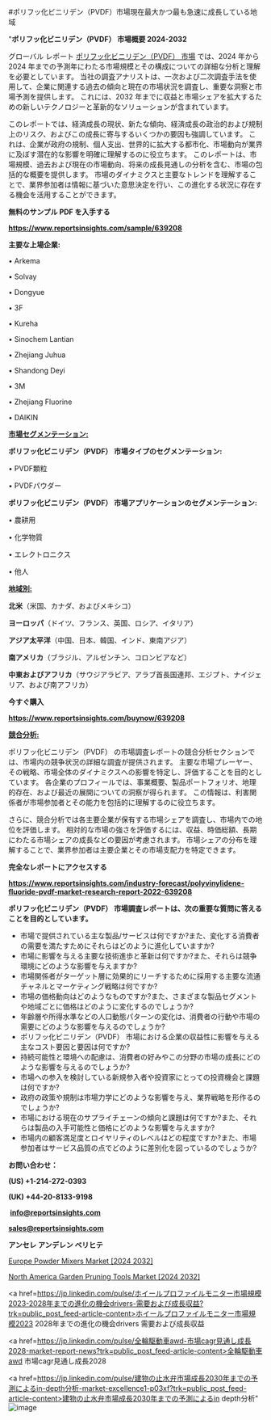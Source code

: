 #ポリフッ化ビニリデン（PVDF）市場現在最大かつ最も急速に成長している地域

"<strong>ポリフッ化ビニリデン（PVDF） 市場概要 2024-2032</strong>

グローバル レポート <a href=https://www.reportsinsights.com/sample/639208>ポリフッ化ビニリデン（PVDF） 市場</a> では、2024 年から 2024 年までの予測年にわたる市場規模とその構成についての詳細な分析と理解を必要としています。 当社の調査アナリストは、一次および二次調査手法を使用して、企業に関連する過去の傾向と現在の市場状況を調査し、重要な洞察と市場予測を提供します。 これには、2032 年までに収益と市場シェアを拡大​​するための新しいテクノロジーと革新的なソリューションが含まれています。

このレポートでは、経済成長の現状、新たな傾向、経済成長の政治的および規制上のリスク、およびこの成長に寄与するいくつかの要因も強調しています。 これは、企業が政府の規制、個人支出、世界的に拡大する都市化、市場動向が業界に及ぼす潜在的な影響を明確に理解するのに役立ちます。 このレポートは、市場規模、過去および現在の市場動向、将来の成長見通しの分析を含む、市場の包括的な概要を提供します。 市場のダイナミクスと主要なトレンドを理解することで、業界参加者は情報に基づいた意思決定を行い、この進化する状況に存在する機会を活用することができます。

<strong><b>無料のサンプル PDF を入手する</b></strong>

<a href=https://www.reportsinsights.com/sample/639208><strong><u>https://www.reportsinsights.com/sample/639208</u></strong></a>

<strong>主要な上場企業:</strong>

• Arkema

• Solvay

• Dongyue

• 3F

• Kureha

• Sinochem Lantian

• Zhejiang Juhua

• Shandong Deyi

• 3M

• Zhejiang Fluorine

• DAIKIN

<strong><u>市場セグメンテーション</u></strong><strong><u>:</u></strong>

<strong>ポリフッ化ビニリデン（PVDF） 市場タイプのセグメンテーション:</strong>

• PVDF顆粒

• PVDFパウダー

<strong>ポリフッ化ビニリデン（PVDF） 市場アプリケーションのセグメンテーション:</strong>

• 農耕用

• 化学物質

• エレクトロニクス

• 他人

<strong><u>地域別</u></strong><strong><u>:</u></strong>

<strong>北米</strong>（米国、カナダ、およびメキシコ）

<strong>ヨーロッパ</strong>（ドイツ、フランス、英国、ロシア、イタリア）

<strong>アジア太平洋</strong>（中国、日本、韓国、インド、東南アジア）

<strong>南アメリカ</strong>（ブラジル、アルゼンチン、コロンビアなど）

<strong>中東およびアフリカ</strong>（サウジアラビア、アラブ首長国連邦、エジプト、ナイジェリア、および南アフリカ）

<strong>今すぐ購入</strong>

<a href=https://www.reportsinsights.com/buynow/639208><strong><u>https://www.reportsinsights.com/buynow/639208</u></strong></a>

<strong><u>競合分析:</u></strong>

ポリフッ化ビニリデン（PVDF） の市場調査レポートの競合分析セクションでは、市場内の競争状況の詳細な調査が提供されます。 主要な市場プレーヤー、その戦略、市場全体のダイナミクスへの影響を特定し、評価することを目的としています。 各企業のプロフィールでは、事業概要、製品ポートフォリオ、地理的存在、および最近の展開についての洞察が得られます。 この情報は、利害関係者が市場参加者とその能力を包括的に理解するのに役立ちます。

さらに、競合分析では各主要企業が保有する市場シェアを調査し、市場内での地位を評価します。 相対的な市場の強さを評価するには、収益、時価総額、長期にわたる市場シェアの成長などの要因が考慮されます。 市場シェアの分布を理解することで、業界参加者は主要企業とその市場支配力を特定できます。

<strong>完全なレポートにアクセスする</strong>

<a href=https://www.reportsinsights.com/industry-forecast/polyvinylidene-fluoride-pvdf-market-research-report-2022-639208><strong><u><b>https://www.reportsinsights.com/industry-forecast/polyvinylidene-fluoride-pvdf-market-research-report-2022-639208</b></u></strong></a>

<strong><b>ポリフッ化ビニリデン（PVDF） 市場調査レポートは、次の重要な質問に答えることを目的としています。</b></strong>
<ul>
  <li>市場で提供されている主な製品/サービスは何ですか?また、変化する消費者の需要を満たすためにそれらはどのように進化していますか?</li>
  <li>市場に影響を与える主要な技術進歩と革新は何ですか?また、それらは競争環境にどのような影響を与えますか?</li>
  <li>市場関係者がターゲット層に効果的にリーチするために採用する主要な流通チャネルとマーケティング戦略は何ですか?</li>
  <li>市場の価格動向はどのようなものですか?また、さまざまな製品セグメントや地域ごとに価格はどのように変化するのでしょうか?</li>
  <li>年齢層や所得水準などの人口動態パターンの変化は、消費者の行動や市場の需要にどのような影響を与えるのでしょうか?</li>
  <li>ポリフッ化ビニリデン（PVDF） 市場における企業の収益性に影響を与える主なコスト要因と要因は何ですか?</li>
  <li>持続可能性と環境への配慮は、消費者の好みやこの分野の市場の成長にどのような影響を与えるのでしょうか?</li>
  <li>市場への参入を検討している新規参入者や投資家にとっての投資機会と課題は何ですか?</li>
  <li>政府の政策や規制は市場力学にどのような影響を与え、業界戦略を形作るのでしょうか?</li>
  <li>市場における現在のサプライチェーンの傾向と課題は何ですか?また、それらは製品の入手可能性と価格にどのような影響を与えますか?</li>
  <li>市場内の顧客満足度とロイヤリティのレベルはどの程度ですか?また、市場参加者はサービス品質の点でどのように差別化を図っているのでしょうか?</li>
</ul>
<strong>お問い合わせ：</strong>

<strong>(US) +1-214-272-0393</strong>

<strong>(UK) +44-20-8133-9198</strong>

<strong> </strong><a href=info@reportsinsights.com><strong><u>info@reportsinsights.com</u></strong></a>

<a href=sales@reportsinsights.com><strong><u>sales@reportsinsights.com</u></strong></a>

<strong>アンセレ アンデレン ベリヒテ</strong>

<a href=https://www.linkedin.com/pulse/europe-powder-mixers-markets-emerging-trends-h36ve/>Europe Powder Mixers Market [2024 2032]</a>

<a href=https://www.linkedin.com/pulse/north-america-garden-pruning-tools-market-emerging-ktm2f/>North America Garden Pruning Tools Market [2024 2032]</a>

<a href=https://jp.linkedin.com/pulse/ホイールプロファイルモニター市場規模2023-2028年までの進化の機会drivers-需要および成長収益?trk=public_post_feed-article-content>ホイールプロファイルモニター市場規模2023 2028年までの進化の機会drivers 需要および成長収益</a>

<a href=https://jp.linkedin.com/pulse/全輪駆動車awd-市場cagr見通し成長2028-market-report-news?trk=public_post_feed-article-content>全輪駆動車awd 市場cagr見通し成長2028</a>

<a href=https://jp.linkedin.com/pulse/建物の止水弁市場成長2030年までの予測によるin-depth分析-market-excellence1-p03xf?trk=public_post_feed-article-content>建物の止水弁市場成長2030年までの予測によるin depth分析</a>"
![image](https://github.com/ahaan12367/RIMarket24/assets/158471582/e5a6ae1c-6b1b-4870-8841-36dcd7ed0c71)
